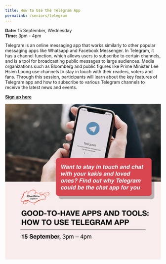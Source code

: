 ```yaml
---
title: How to Use the Telegram App
permalink: /seniors/telegram
---
```

**Date:** 15 September, Wednesday
<br> **Time:** 3pm - 4pm

Telegram is an online messaging app that works similarly to other popular messaging apps like Whatsapp and Facebook Messenger. In Telegram, it has a channel function, which allows users to subscribe to certain channels, and is a tool for broadcasting public messages to large audiences.  Media organizations such as Bloomberg and public figures like Prime Minister Lee Hsien Loong use channels to stay in touch with their readers, voters and fans. Through this session, participants will learn about the key features of Telegram app and how to subscribe to various Telegram channels to receive the latest news and events.


[**Sign up here**](https://zoom.us/webinar/register/7716285703431/WN_1b-G8lFqQWqafuKp5ufkwQ)

![Alt text for image on Isomer site](/images/seniors%20telegram.jpeg)